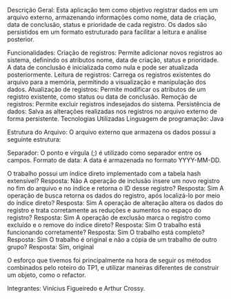 Descrição Geral:
Esta aplicação tem como objetivo registrar dados em um arquivo externo, armazenando informações como nome, data de criação, data de conclusão, status e prioridade de cada registro. Os dados são persistidos em um formato estruturado para facilitar a leitura e análise posterior.

Funcionalidades:
Criação de registros: Permite adicionar novos registros ao sistema, definindo os atributos nome, data de criação, status e prioridade. A data de conclusão é inicializada como nula e pode ser atualizada posteriormente.
Leitura de registros: Carrega os registros existentes do arquivo para a memória, permitindo a visualização e manipulação dos dados.
Atualização de registros: Permite modificar os atributos de um registro existente, como status ou data de conclusão.
Remoção de registros: Permite excluir registros indesejados do sistema.
Persistência de dados: Salva as alterações realizadas nos registros no arquivo externo de forma persistente.
Tecnologias Utilizadas
Linguagem de programação: Java

Estrutura do Arquivo:
O arquivo externo que armazena os dados possui a seguinte estrutura:

Separador: O ponto e vírgula (;) é utilizado como separador entre os campos.
Formato de data: A data é armazenada no formato YYYY-MM-DD.

O trabalho possui um índice direto implementado com a tabela hash extensível?
Resposta: Não
A operação de inclusão insere um novo registro no fim do arquivo e no índice e retorna o ID desse registro?
Resposta: Sim
A operação de busca retorna os dados do registro, após localizá-lo por meio do índice direto?
Resposta: Sim
A operação de alteração altera os dados do registro e trata corretamente as reduções e aumentos no espaço do registro?
Resposta: Sim
A operação de exclusão marca o registro como excluído e o remove do índice direto?
Resposta: Sim
O trabalho está funcionando corretamente?
Resposta: Sim
O trabalho está completo?
Resposta: Sim
O trabalho é original e não a cópia de um trabalho de outro grupo?
Resposta: Sim, original

O esforço que tivemos foi principalmente na hora de seguir os métodos combinados pelo roteiro do TP1, e utilizar maneiras diferentes de construir um objeto, como o refactor.

Integrantes: Vinícius Figueiredo e Arthur Crossy.
